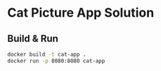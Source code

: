 # Cat Picture App Solution

## Build & Run
```bash
docker build -t cat-app .
docker run -p 8080:8080 cat-app